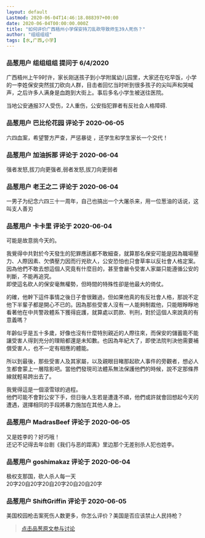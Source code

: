 ```yaml
---
layout: default
Lastmod: 2020-06-04T14:46:18.088397+00:00
date: 2020-06-04T00:00:00.000Z
title: "如何评价广西梧州小学保安持刀乱砍导致师生39人死伤？"
author: "组组组组"
tags: [水,广西,小学]
---
```



### 品葱用户 **组组组组** 提问于 6/4/2020
    
广西梧州上午9时许，家长刚送孩子到小学附属幼儿园里，大家还在吃早饭，小学的一李姓保安突然拔刀砍向人群，目击者回忆当时听到很多孩子的尖叫声和哭喊声，之后许多人满身是血跑到大街上。事后多名小学生被送往医院。  
  
当地公安通报37人受伤，2人重伤，公安指犯罪者有反社会人格障碍.
    
                

### 品葱用户 **巴比伦花园** 评论于 2020-06-05
        
六四血案，希望警方严查，严惩暴徒 ，还学生和学生家长一个交代！
        
                

### 品葱用户 **加油拆那** 评论于 2020-06-04
        
强者发怒,拔刀向更强者,弱者发怒,拔刀向更弱者
        
                

### 品葱用户 **老王之二** 评论于 2020-06-04
        
一男子为纪念六四三十一周年，自己也搞出一个大屠杀来，用一位葱油的话说，这叫支人善刃
        
                

### 品葱用户 **卡卡里** 评论于 2020-06-04
        
可能是故意挑今天的。  
  
我覺得中共對於今天發生的犯罪應該都不敢細查，就算那名保安可能是因為職場壓力、人際因素、欠債壓力因而行兇砍人，公安恐怕也只會草率以反社會人格定案。  
因為他們不敢去想這個人究竟有什麼目的，甚至會嚴令受害人家屬只能遵循公安的判斷，不能再追究。  
即使這名砍人的保安毫無權勢，但時間的特殊性卻是他最大的倚仗。  
  
的確，他幹下這件事情之後日子會很難過，但如果他真的有反社會人格，那說不定他下半輩子都是開心不已的。因為那些受害人沒有一人能夠制裁他，只能眼睜睜地看著他在中共警政體系下獲得庇護，就算處以罰款、判刑，對於這個人來說真的有意義嗎？  
  
年齡似乎是五十多歲，好像也沒有什麼特別親近的人際往來，而保安的儲蓄能不能讓受害人得到充分的理賠都還是未知數。也因為年紀大了，即使法院判決他需要補償受害人，也不一定有相應的體能。  
  
所以到最後，那些受害人及其家屬，以及親眼目睹那起砍人事件的旁觀者，想必人生都會蒙上一層陰影吧。當他們發現司法體系無法保護他們的時候，說不定那條界線就輕易跨出去了。  
  
我覺得這是一個滾雪球的過程。  
他們可能不會對公安下手，但日後人生若是遭逢不順，他們或許就會回想起今天的遭遇，選擇相同的手段將暴力施加在其他人身上。
        
                

### 品葱用户 **MadrasBeef** 评论于 2020-06-05
        
又是姓李的？好巧哦！  
还记不记得去年台剧《我们与恶的距离》里边那个无差别杀人犯也姓李。
        
                

### 品葱用户 **goshimakaz** 评论于 2020-06-04
        
极权支那国，砍人杀人每一天  
20字20自20字20自20字20自20自20字
        
                

### 品葱用户 **ShiftGriffin** 评论于 2020-06-05
        
美国校园枪击案死伤人数更多，你怎么评价？美国是否应该禁止人民持枪？
        
                





> [点击品葱原文参与讨论](https://pincong.rocks/question/26720)

